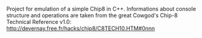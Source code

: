 Project for emulation of a simple Chip8 in C++. Informations about console structure and operations are taken from the great Cowgod's Chip-8 Technical Reference v1.0:
http://devernay.free.fr/hacks/chip8/C8TECH10.HTM#0nnn
